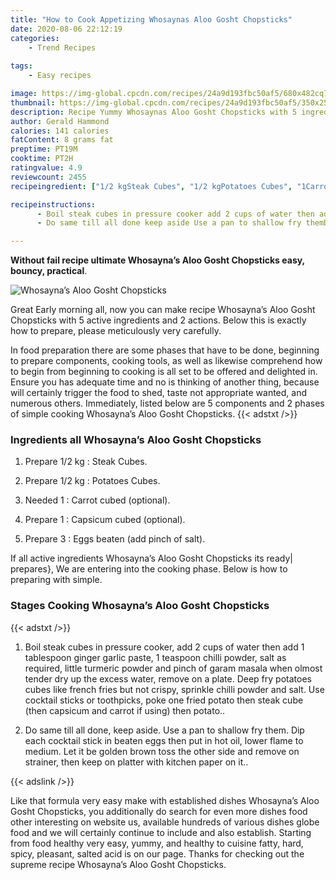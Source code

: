 ```yaml
---
title: "How to Cook Appetizing Whosaynas Aloo Gosht Chopsticks"
date: 2020-08-06 22:12:19
categories:
    - Trend Recipes
    
tags:
    - Easy recipes

image: https://img-global.cpcdn.com/recipes/24a9d193fbc50af5/680x482cq70/whosaynas-aloo-gosht-chopsticks-recipe-main-photo.jpg
thumbnail: https://img-global.cpcdn.com/recipes/24a9d193fbc50af5/350x250cq70/whosaynas-aloo-gosht-chopsticks-recipe-main-photo.jpg
description: Recipe Yummy Whosaynas Aloo Gosht Chopsticks with 5 ingredients and 2 stages of easy cooking.
author: Gerald Hammond
calories: 141 calories
fatContent: 8 grams fat
preptime: PT19M
cooktime: PT2H
ratingvalue: 4.9
reviewcount: 2455
recipeingredient: ["1/2 kgSteak Cubes", "1/2 kgPotatoes Cubes", "1Carrot cubed optional", "1Capsicum cubed optional", "3Eggs beaten add pinch of salt"]

recipeinstructions: 
      - Boil steak cubes in pressure cooker add 2 cups of water then add 1 tablespoon ginger garlic paste 1 teaspoon chilli powder salt as required little turmeric powder and pinch of garam masala when olmost tender dry up the excess water remove on a plateDeep fry potatoes cubes like french fries but not crispy sprinkle chilli powder and saltUse cocktail sticks or toothpicks poke one fried potato then steak cube then capsicum and carrot if using then potato 
      - Do same till all done keep aside Use a pan to shallow fry themDip each cocktail stick in beaten eggs then put in hot oil lower flame to mediumLet it be golden brown toss the other side and remove on strainer then keep on platter with kitchen paper on it

---
```




**Without fail recipe ultimate Whosayna’s Aloo Gosht Chopsticks easy, bouncy, practical**. 


![Whosayna’s Aloo Gosht Chopsticks](https://img-global.cpcdn.com/recipes/24a9d193fbc50af5/680x482cq70/whosaynas-aloo-gosht-chopsticks-recipe-main-photo.jpg "Whosayna’s Aloo Gosht Chopsticks")




Great Early morning all, now you can make recipe Whosayna’s Aloo Gosht Chopsticks with 5 active ingredients and 2 actions. Below this is exactly how to prepare, please meticulously very carefully.

In food preparation there are some phases that have to be done, beginning to prepare components, cooking tools, as well as likewise comprehend how to begin from beginning to cooking is all set to be offered and delighted in. Ensure you has adequate time and no is thinking of another thing, because will certainly trigger the food to shed, taste not appropriate wanted, and numerous others. Immediately, listed below are 5 components and 2 phases of simple cooking Whosayna’s Aloo Gosht Chopsticks.
{{< adstxt />}}

### Ingredients all Whosayna’s Aloo Gosht Chopsticks


1. Prepare 1/2 kg : Steak Cubes.

1. Prepare 1/2 kg : Potatoes Cubes.

1. Needed 1 : Carrot cubed (optional).

1. Prepare 1 : Capsicum cubed (optional).

1. Prepare 3 : Eggs beaten (add pinch of salt).



If all active ingredients Whosayna’s Aloo Gosht Chopsticks its ready| prepares}, We are entering into the cooking phase. Below is how to preparing with simple.

### Stages Cooking Whosayna’s Aloo Gosht Chopsticks

{{< adstxt />}}


1. Boil steak cubes in pressure cooker, add 2 cups of water then add 1 tablespoon ginger garlic paste, 1 teaspoon chilli powder, salt as required, little turmeric powder and pinch of garam masala when olmost tender dry up the excess water, remove on a plate.
Deep fry potatoes cubes like french fries but not crispy, sprinkle chilli powder and salt.
Use cocktail sticks or toothpicks, poke one fried potato then steak cube (then capsicum and carrot if using) then potato..



1. Do same till all done, keep aside. Use a pan to shallow fry them.
Dip each cocktail stick in beaten eggs then put in hot oil, lower flame to medium.
Let it be golden brown toss the other side and remove on strainer, then keep on platter with kitchen paper on it..





{{< adslink />}}

Like that formula very easy make with established dishes Whosayna’s Aloo Gosht Chopsticks, you additionally do search for even more dishes food other interesting on website us, available hundreds of various dishes globe food and we will certainly continue to include and also establish. Starting from food healthy very easy, yummy, and healthy to cuisine fatty, hard, spicy, pleasant, salted acid is on our page. Thanks for checking out the supreme recipe Whosayna’s Aloo Gosht Chopsticks.
